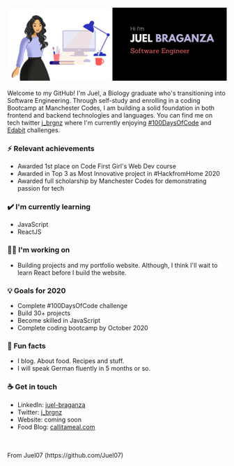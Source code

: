 <img src= "https://github.com/Juel07/Juel07/blob/master/github-banner-BW.png"></img>
<br>
<br>
Welcome to my GitHub! I'm Juel, a Biology graduate who's transitioning into Software Engineering. Through self-study and enrolling in a coding Bootcamp at Manchester Codes, I am building a solid foundation in both frontend and backend technologies and languages. You can find me on tech twitter <a href = "https://twitter.com/j_brgnz">j_brgnz</a> where I'm currently enjoying  <a href="https://twitter.com/search?q=%23100DaysOfCode&src=hashtag_click">#100DaysOfCode</a> and <a href="https://edabit.com/challenges">Edabit</a> challenges.

### ⚡ Relevant achievements
- Awarded 1st place on Code First Girl's Web Dev course
- Awarded in Top 3 as Most Innovative project in #HackfromHome 2020 
- Awarded full scholarship by Manchester Codes for demonstrating passion for tech

### ✔️ I'm currently learning
- JavaScript
- ReactJS

### 👩‍💻 I'm working on
- Building projects and my portfolio website. 
Although, I think I'll wait to learn React before I build the website.

### 💡 Goals for 2020
- Complete #100DaysOfCode challenge
- Build 30+ projects 
- Become skilled in JavaScript
- Complete coding bootcamp by October 2020

### 🌴 Fun facts
- I blog. About food. Recipes and stuff. 
- I will speak German fluently in 5 months or so.

### ☕ Get in touch
- LinkedIn: <a href = "https://www.linkedin.com/in/juel-braganza/">juel-braganza</a>
- Twitter: <a href = "https://twitter.com/j_brgnz">j_brgnz</a>
- Website: coming soon
- Food Blog: <a href = "https://callitameal.com">callitameal.com</a>
<br>
<br>
From Juel07 (https://github.com/Juel07)
